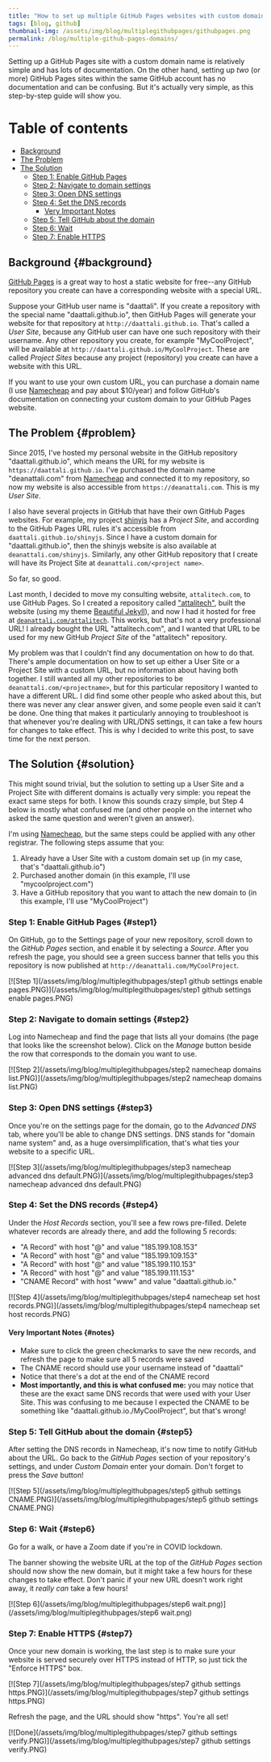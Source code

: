 ```yaml
---
title: "How to set up multiple GitHub Pages websites with custom domains"
tags: [blog, github]
thumbnail-img: /assets/img/blog/multiplegithubpages/githubpages.png
permalink: /blog/multiple-github-pages-domains/
---
```


Setting up a GitHub Pages site with a custom domain name is relatively simple and has lots of documentation. On the other hand, setting up *two* (or more) GitHub Pages sites within the same GitHub account has no documentation and can be confusing. But it's actually very simple, as this step-by-step guide will show you.

# Table of contents

- [Background](#background)
- [The Problem](#problem)
- [The Solution](#solution)
  - [Step 1: Enable GitHub Pages](#step1)
  - [Step 2: Navigate to domain settings](#step2)
  - [Step 3: Open DNS settings](#step3)
  - [Step 4: Set the DNS records](#step4)
    - [Very Important Notes](#notes)
  - [Step 5: Tell GitHub about the domain](#step5)
  - [Step 6: Wait](#step6)
  - [Step 7: Enable HTTPS](#step7)

## Background {#background}

[GitHub Pages](https://pages.github.com/) is a great way to host a static website for free--any GitHub repository you create can have a corresponding website with a special URL. 

Suppose your GitHub user name is "daattali". If you create a repository with the special name "daattali.github.io", then GitHub Pages will generate your website for that repository at `http://daattali.github.io`. That's called a *User Site*, because any GitHub user can have one such repository with their username. Any other repository you create, for example "MyCoolProject", will be available at `http://daattali.github.io/MyCoolProject`. These are called *Project Sites* because any project (repository) you create can have a website with this URL.

If you want to use your own custom URL, you can purchase a domain name (I use [Namecheap](https://namecheap.pxf.io/daattali) and pay about $10/year) and follow GitHub's documentation on connecting your custom domain to your GitHub Pages website. 

## The Problem {#problem}

Since 2015, I've hosted my personal website in the GitHub repository "daattali.github.io", which means the URL for my website is `https://daattali.github.io`. I've purchased the domain name "deanattali.com" from [Namecheap](https://namecheap.pxf.io/daattali) and connected it to my repository, so now my website is also accessible from `https://deanattali.com`. This is my *User Site*.

I also have several projects in GitHub that have their own GitHub Pages websites. For example, my project [shinyjs](https://github.com/daattali/shinyjs) has a *Project Site*, and according to the GitHub Pages URL rules it's accessible from `daattali.github.io/shinyjs`. Since I have a custom domain for "daattali.github.io", then the shinyjs website is also available at `deanattali.com/shinyjs`. Similarly, any other GitHub repository that I create will have its Project Site at `deanattali.com/<project name>`.

So far, so good.

Last month, I decided to move my consulting website, `attalitech.com`, to use GitHub Pages. So I created a repository called ["attalitech"](https://github.com/daattali/attalitech), built the website (using my theme [Beautiful Jekyll](https://beautifuljekyll.com/)), and now I had it hosted for free at [`deanattali.com/attalitech`](https://deanattali.com/attalitech). This works, but that's not a very professional URL! I already bought the URL "attalitech.com", and I wanted that URL to be used for my new GitHub *Project Site* of the "attalitech" repository.

My problem was that I couldn't find any documentation on how to do that. There's ample documentation on how to set up either a User Site or a Project Site with a custom URL, but no information about having both together. I still wanted all my other repositories to be `deanattali.com/<projectname>`, but for this particular repository I wanted to have a different URL. I did find some other people who asked about this, but there was never any clear answer given, and some people even said it can't be done. One thing that makes it particularly annoying to troubleshoot is that whenever you're dealing with URL/DNS settings, it can take a few hours for changes to take effect. This is why I decided to write this post, to save time for the next person.

## The Solution {#solution}

This might sound trivial, but the solution to setting up a User Site and a Project Site with different domains is actually very simple: you repeat the exact same steps for both. I know this sounds crazy simple, but Step 4 below is mostly what confused me (and other people on the internet who asked the same question and weren't given an answer).

I'm using [Namecheap](https://namecheap.pxf.io/daattali), but the same steps could be applied with any other registrar. The following steps assume that you:

1. Already have a User Site with a custom domain set up (in my case, that's "daattali.github.io")
2. Purchased another domain (in this example, I'll use "mycoolproject.com")
3. Have a GitHub repository that you want to attach the new domain to (in this example, I'll use "MyCoolProject")

### Step 1: Enable GitHub Pages {#step1}

On GitHub, go to the Settings page of your new repository, scroll down to the *GitHub Pages* section, and enable it by selecting a *Source*. After you refresh the page, you should see a green success banner that tells you this repository is now published at `http://deanattali.com/MyCoolProject`.

[![Step 1](/assets/img/blog/multiplegithubpages/step1 github settings enable pages.PNG)](/assets/img/blog/multiplegithubpages/step1 github settings enable pages.PNG)

### Step 2: Navigate to domain settings {#step2}

Log into Namecheap and find the page that lists all your domains (the page that looks like the screenshot below). Click on the *Manage* button beside the row that corresponds to the domain you want to use.

[![Step 2](/assets/img/blog/multiplegithubpages/step2 namecheap domains list.PNG)](/assets/img/blog/multiplegithubpages/step2 namecheap domains list.PNG)

### Step 3: Open DNS settings {#step3}

Once you're on the settings page for the domain, go to the *Advanced DNS* tab, where you'll be able to change DNS settings. DNS stands for "domain name system" and, as a huge oversimplification, that's what ties your website to a specific URL.

[![Step 3](/assets/img/blog/multiplegithubpages/step3 namecheap advanced dns default.PNG)](/assets/img/blog/multiplegithubpages/step3 namecheap advanced dns default.PNG)

### Step 4: Set the DNS records {#step4}

Under the *Host Records* section, you'll see a few rows pre-filled. Delete whatever records are already there, and add the following 5 records:

- "A Record" with host "@" and value "185.199.108.153"
- "A Record" with host "@" and value "185.199.109.153"
- "A Record" with host "@" and value "185.199.110.153"
- "A Record" with host "@" and value "185.199.111.153"
- "CNAME Record" with host "www" and value "daattali.github.io."

[![Step 4](/assets/img/blog/multiplegithubpages/step4 namecheap set host records.PNG)](/assets/img/blog/multiplegithubpages/step4 namecheap set host records.PNG)

#### Very Important Notes {#notes}

- Make sure to click the green checkmarks to save the new records, and refresh the page to make sure all 5 records were saved
- The CNAME record should use your username instead of "daattali"
- Notice that there's a dot at the end of the CNAME record
- **Most importantly, and this is what confused me:** you may notice that these are the exact same DNS records that were used with your User Site. This was confusing to me because I expected the CNAME to be something like "daattali.github.io./MyCoolProject", but that's wrong!

### Step 5: Tell GitHub about the domain {#step5}

After setting the DNS records in Namecheap, it's now time to notify GitHub about the URL. Go back to the *GitHub Pages* section of your repository's settings, and under *Custom Domain* enter your domain. Don't forget to press the *Save* button!

[![Step 5](/assets/img/blog/multiplegithubpages/step5 github settings CNAME.PNG)](/assets/img/blog/multiplegithubpages/step5 github settings CNAME.PNG)

### Step 6: Wait {#step6}

Go for a walk, or have a Zoom date if you're in COVID lockdown.

The banner showing the website URL at the top of the *GitHub Pages* section should now show the new domain, but it might take a few hours for these changes to take effect. Don't panic if your new URL doesn't work right away, it *really can* take a few hours!

[![Step 6](/assets/img/blog/multiplegithubpages/step6 wait.png)](/assets/img/blog/multiplegithubpages/step6 wait.png)

### Step 7: Enable HTTPS {#step7}

Once your new domain is working, the last step is to make sure your website is served securely over HTTPS instead of HTTP, so just tick the "Enforce HTTPS" box.  

[![Step 7](/assets/img/blog/multiplegithubpages/step7 github settings https.PNG)](/assets/img/blog/multiplegithubpages/step7 github settings https.PNG)

Refresh the page, and the URL should show "https". You're all set!

[![Done](/assets/img/blog/multiplegithubpages/step7 github settings verify.PNG)](/assets/img/blog/multiplegithubpages/step7 github settings verify.PNG)
